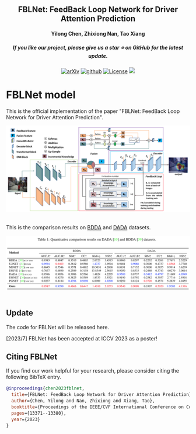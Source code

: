 <h2 align="center"> FBLNet: FeedBack Loop Network for Driver Attention Prediction</a></h2>
<h4 align="center" color="A0A0A0"> Yilong Chen, Zhixiong Nan, Tao Xiang</h4>
<h5 align="center"> If you like our project, please give us a star ⭐ on GitHub for the latest update.</h5>

<div align="center">

[![arXiv](https://img.shields.io/badge/Arxiv-2212.02096-b31b1b.svg?logo=arXiv)](https://arxiv.org/abs/2212.02096)
[![github](https://img.shields.io/badge/-Github-black?logo=github)](https://github.com/CQU-ADHRI-Lab/FBLNet)
[![License](https://img.shields.io/badge/Code%20License-Apache2.0-yellow)](https://github.com/CQU-ADHRI-Lab/FBLNet/blob/main/LICENSE)
<img src="figures/results.gif" width="960px">
</div>


# FBLNet model

This is the official implementation of the paper "FBLNet: FeedBack Loop Network for Driver Attention Prediction".

<div align="center">
  <img src="figures/framework.png"/>
</div><br/>


This is the comparison results on [BDDA](https://github.com/pascalxia/driver_attention_prediction) and [DADA](https://github.com/JWFangit/LOTVS-DADA) datasets.

<div align="center">
  <img src="figures/results.png"/>
</div><br/>

## Update
The code for FBLNet will be released here.

[2023/7] FBLNet has been accepted at ICCV 2023 as a poster!

## <a name="CitingFBLNet"></a>Citing FBLNet

If you find our work helpful for your research, please consider citing the following BibTeX entry.

```BibTeX
@inproceedings{chen2023fblnet,
  title={FBLNet: FeedBack Loop Network for Driver Attention Prediction},
  author={Chen, Yilong and Nan, Zhixiong and Xiang, Tao},
  booktitle={Proceedings of the IEEE/CVF International Conference on Computer Vision},
  pages={13371--13380},
  year={2023}
}
```
